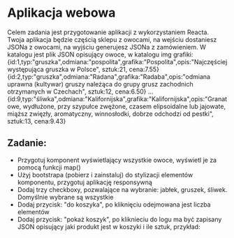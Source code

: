 # Aplikacja webowa 
Celem zadania jest przygotowanie aplikacji z wykorzystaniem Reacta. 
Twoja aplikacja będzie częścią sklepu z owocami, na wejściu dostaniesz JSONa z owocami, na wyjściu generujesz JSONa z zamówieniem. 
W katalogu  jest plik JSON opisujący owoce, w katalogu img grafiki: 
{id:1,typ:"gruszka",odmiana:"pospolita",grafika:"Pospolita",opis:"Najczęściej występująca gruszka w Polsce", sztuk:21, cena:7.55} 
{id:2,typ:"gruszka",odmiana:"Radana",grafika:"Radaba",opis:"odmiana uprawna (kultywar) gruszy należąca do grupy grusz zachodnich otrzymanych w Czechach", sztuk:12, cena:6.50} 
…
{id:9,typ:"śliwka",odmiana:"Kalifornijska",grafika:"Kalifornijska",opis:"Granatowe, wydłużone, przy szypułce zwężone, czasem elipsoidalne lub jajowate, miąższ zwięzły, aromatyczny, winnosłodki, dobrze odchodzi od pestki", sztuk:13, cena:9.43} 
 
## Zadanie: 
- Przygotuj komponent wyświetlający wszystkie owoce, wyświetl je za pomocą funkcji map()
- Użyj bootstrapa (pobierz i zainstaluj) do stylizacji elementów komponentu, przygotuj aplikację responsywną
- Dodaj trzy checkboxy, pozwalające na wybranie: jabłek, gruszek, śliwek. Domyślnie wybrane są wszystkie
- Dodaj przycisk: "do koszyka", po kliknięciu odejmowana jest liczba elementów
- Dodaj przycisk: "pokaż koszyk", po kliknieciu do logu ma być zapisany JSON opisujący jaki produkt jest w koszyki i ile sztuk, przykład: 
